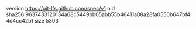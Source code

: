 version https://git-lfs.github.com/spec/v1
oid sha256:9637433120134a68c5449bb05abb55b46411a08a28fa0550b647bf44d4cc42b1
size 5303
